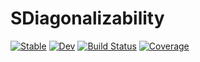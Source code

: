 # SDiagonalizability

[![Stable](https://img.shields.io/badge/docs-stable-blue.svg)](https://Luis-Varona.github.io/SDiagonalizability.jl/stable/)
[![Dev](https://img.shields.io/badge/docs-dev-blue.svg)](https://Luis-Varona.github.io/SDiagonalizability.jl/dev/)
[![Build Status](https://github.com/Luis-Varona/SDiagonalizability.jl/actions/workflows/CI.yml/badge.svg?branch=main)](https://github.com/Luis-Varona/SDiagonalizability.jl/actions/workflows/CI.yml?query=branch%3Amain)
[![Coverage](https://codecov.io/gh/Luis-Varona/SDiagonalizability.jl/branch/main/graph/badge.svg)](https://codecov.io/gh/Luis-Varona/SDiagonalizability.jl)
